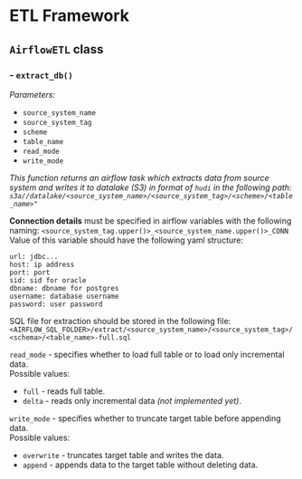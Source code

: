 # ETL Framework

## `AirflowETL` class

### - `extract_db()`
*Parameters:*
 - `source_system_name`
 - `source_system_tag`
 - `scheme`
 - `table_name`
 - `read_mode`
 - `write_mode`

*This function returns an airflow task which extracts data from source system
and writes it to datalake (S3) in format of `hudi` in the following path: <br>
`s3a//datalake/<source_system_name>/<source_system_tag>/<scheme>/<table_name>"`*

**Connection details** must be specified in airflow variables with the following naming:
`<source_system_tag.upper()>_<source_system_name.upper()>_CONN` <br>
Value of this variable should have the following yaml structure:
```
url: jdbc...
host: ip address
port: port
sid: sid for oracle
dbname: dbname for postgres
username: database username
password: user password
```

SQL file for extraction should be stored in the following file: <br>
`<AIRFLOW_SQL_FOLDER>/extract/<source_system_name>/<source_system_tag>/<schema>/<table_name>-full.sql`

`read_mode` - specifies whether to load full table or to load only incremental data. <br>
Possible values:
 - `full` - reads full table.
 - `delta` - reads only incremental data *(not implemented yet)*.

`write_mode` - specifies whether to truncate target table before appending data. <br>
Possible values:
 - `overwrite` - truncates target table and writes the data.
 - `append` - appends data to the target table without deleting data.

